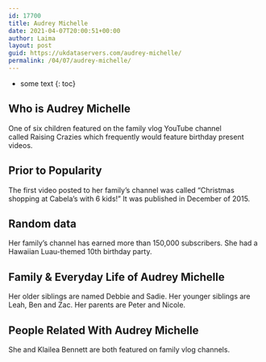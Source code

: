 ```yaml
---
id: 17700
title: Audrey Michelle
date: 2021-04-07T20:00:51+00:00
author: Laima
layout: post
guid: https://ukdataservers.com/audrey-michelle/
permalink: /04/07/audrey-michelle/
---
```


* some text
{: toc}


## Who is Audrey Michelle
                  
                  
                  
One of six children featured on the family vlog YouTube channel called Raising Crazies which frequently would feature birthday present videos. 
                  
              
            
              
            
                
                
                
## Prior to Popularity
                  
                  
                  
The first video posted to her family&#8217;s channel was called &#8220;Christmas shopping at Cabela&#8217;s with 6 kids!&#8221; It was published in December of 2015.
                  
              
            
              
            
                
                
                
## Random data
                  
                  
                  
Her family&#8217;s channel has earned more than 150,000 subscribers. She had a Hawaiian Luau-themed 10th birthday party.
                  
              
            
              
            
                
                
                
## Family & Everyday Life of Audrey Michelle
                  
                  
                  
Her older siblings are named Debbie and Sadie. Her younger siblings are Leah, Ben and Zac. Her parents are Peter and Nicole.
                  
              
            
              
            
                
                
                
## People Related With Audrey Michelle
                  
                  
                  
She and Klailea Bennett are both featured on family vlog channels.
                  
              
            
              
            
                
              
            
              
              
            
            
              
            
          
          
          